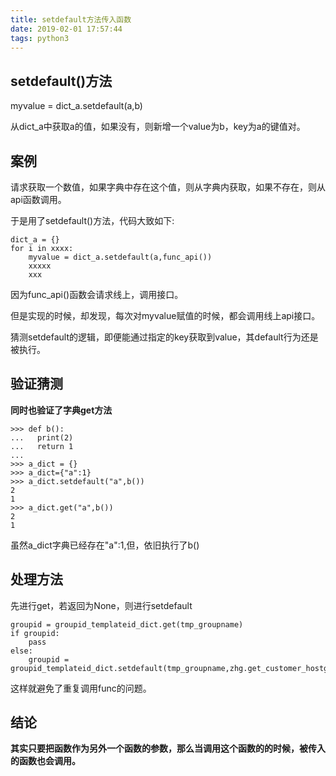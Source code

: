 ```yaml
---
title: setdefault方法传入函数
date: 2019-02-01 17:57:44
tags: python3
---
```


## setdefault()方法

myvalue = dict_a.setdefault(a,b)

从dict_a中获取a的值，如果没有，则新增一个value为b，key为a的键值对。

## 案例

请求获取一个数值，如果字典中存在这个值，则从字典内获取，如果不存在，则从api函数调用。

于是用了setdefault()方法，代码大致如下:

```
dict_a = {}
for i in xxxx:
    myvalue = dict_a.setdefault(a,func_api())
    xxxxx
    xxx
```

因为func_api()函数会请求线上，调用接口。

但是实现的时候，却发现，每次对myvalue赋值的时候，都会调用线上api接口。

猜测setdefault的逻辑，即便能通过指定的key获取到value，其default行为还是被执行。

## 验证猜测

**同时也验证了字典get方法**

```
>>> def b():
...   print(2)
...   return 1
... 
>>> a_dict = {}
>>> a_dict={"a":1}
>>> a_dict.setdefault("a",b())
2
1
>>> a_dict.get("a",b())
2
1
```

虽然a_dict字典已经存在"a":1,但，依旧执行了b()

## 处理方法

先进行get，若返回为None，则进行setdefault

```
groupid = groupid_templateid_dict.get(tmp_groupname)
if groupid:
    pass
else:
    groupid = groupid_templateid_dict.setdefault(tmp_groupname,zhg.get_customer_hostgroups(name=groupname,output_data=output_data))
```


这样就避免了重复调用func的问题。

## 结论

**其实只要把函数作为另外一个函数的参数，那么当调用这个函数的的时候，被传入的函数也会调用。**